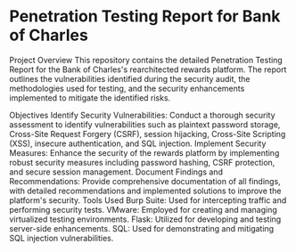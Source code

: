 # Penetration Testing Report for Bank of Charles
Project Overview
This repository contains the detailed Penetration Testing Report for the Bank of Charles's rearchitected rewards platform. The report outlines the vulnerabilities identified during the security audit, the methodologies used for testing, and the security enhancements implemented to mitigate the identified risks.

Objectives
Identify Security Vulnerabilities: Conduct a thorough security assessment to identify vulnerabilities such as plaintext password storage, Cross-Site Request Forgery (CSRF), session hijacking, Cross-Site Scripting (XSS), insecure authentication, and SQL injection.
Implement Security Measures: Enhance the security of the rewards platform by implementing robust security measures including password hashing, CSRF protection, and secure session management.
Document Findings and Recommendations: Provide comprehensive documentation of all findings, with detailed recommendations and implemented solutions to improve the platform's security.
Tools Used
Burp Suite: Used for intercepting traffic and performing security tests.
VMware: Employed for creating and managing virtualized testing environments.
Flask: Utilized for developing and testing server-side enhancements.
SQL: Used for demonstrating and mitigating SQL injection vulnerabilities.
